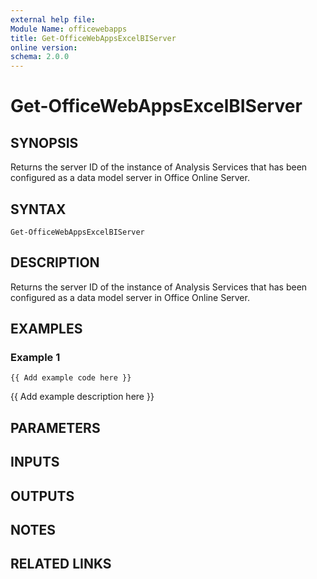 ```yaml
---
external help file:
Module Name: officewebapps
title: Get-OfficeWebAppsExcelBIServer
online version:
schema: 2.0.0
---
```


# Get-OfficeWebAppsExcelBIServer

## SYNOPSIS
Returns the server ID of the instance of Analysis Services that has been configured as a data model server in Office Online Server.

## SYNTAX

```
Get-OfficeWebAppsExcelBIServer
```

## DESCRIPTION
Returns the server ID of the instance of Analysis Services that has been configured as a data model server in Office Online Server.

## EXAMPLES

### Example 1
```
{{ Add example code here }}
```

{{ Add example description here }}

## PARAMETERS

## INPUTS

## OUTPUTS

## NOTES

## RELATED LINKS